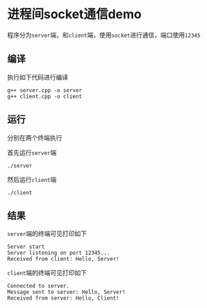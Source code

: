 # 进程间socket通信demo

程序分为`server`端，和`client`端，使用`socket`进行通信，端口使用`12345`

## 编译

执行如下代码进行编译

```shell
g++ server.cpp -o server
g++ client.cpp -o client
```

## 运行

分别在两个终端执行

首先运行`server`端

```shell
./server
```

然后运行`client`端

```shell
./client
```

## 结果

`server`端的终端可见打印如下

```shell
Server start
Server listening on port 12345...
Received from client: Hello, Server!
```

`client`端的终端可见打印如下

```shell
Connected to server.
Message sent to server: Hello, Server!
Received from server: Hello, Client!
```
